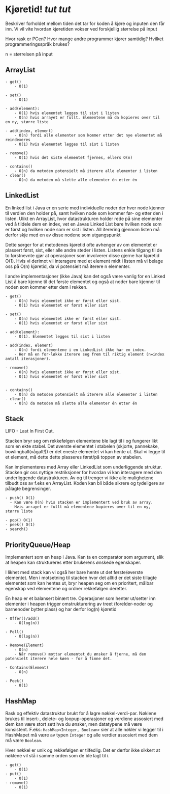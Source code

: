 # Kjøretid! *tut tut*

Beskriver forholdet mellom tiden det tar for koden å kjøre og inputen den får inn.
Vi vil vite hvordan kjøretiden vokser ved forskjellig størrelse på input

Hvor rask er PCen? Hvor mange andre programmer kjører samtidig? Hvilket programmeringsspråk brukes?

n = størrelsen på input

## ArrayList

    - get()
        - O(1)
    
    - set()
        - O(1)
    
    - add(element):      
        - O(1) hvis elementet legges til sist i listen
        - O(n) hvis arrayet er fullt. Elementene må da kopieres over til en ny, større liste
    
    - add(index, element)
        - O(n) fordi alle elementer som kommer etter det nye elementet må reindexeres
        - O(1) hvis elementet legges til sist i listen
    
    - remove()  
        - O(1) hvis det siste elementet fjernes, ellers O(n)
      
    - contains()
        - O(n) da metoden potensielt må iterere alle elementer i listen
    - clear()
        - O(n) da metoden må slette alle elementer én etter én

## LinkedList

En linked list i Java er en serie med individuelle noder der hver node kjenner til verdien den holder på, samt hvilken node som kommer før- og etter den i listen.
Ulikt en ArrayList, hvor datastrukturen holder rede på sine elementer ved å tildele dem en index, vet en Javas Linked List bare hvilken node som er først og hvilken node som er sist i listen.
All iterering gjennom listen må derfor skje med en av disse nodene som utgangspunkt

Dette sørger for at metodenes kjøretid ofte avhenger av om elementet er plassert først, sist, eller alle andre steder i listen. Listens enkle tilgang til de to førstnevnte gjør at operasjoner som involverer disse gjerne har kjøretid O(1).
Hvis vi derimot vil interagere med et element midt i listen må vi belage oss på O(n) kjøretid, da vi potensielt må iterere n elementer.

I andre implementasjoner (ikke Java) kan det også være vanlig for en Linked List å bare kjenne til det første elementet og også at noder bare kjenner til noden som kommer etter dem i rekken.

    - get() 
        - O(n) hvis elementet ikke er først eller sist.
        - O(1) hvis elementet er først eller sist  
    
    - set()
        - O(n) hvis elementet ikke er først eller sist.
        - O(1) hvis elementet er først eller sist 
    
    - add(element):      
        - O(1). Elementet legges til sist i listen
    
    - add(index, element)
        - O(n) fordi elementene i en LinkedList ikke har en index. 
        - Her må en for-løkke iterere seg frem til riktig element (n=index antall iterasjoner).  
            
    - remove()  
        - O(n) hvis elementet ikke er først eller sist.
        - O(1) hvis elementet er først eller sist 
        
      
    - contains()
        - O(n) da metoden potensielt må iterere alle elementer i listen
    - clear()
        - O(n) da metoden må slette alle elementer én etter én

## Stack

LIFO - Last In First Out.

Stacken bryr seg om rekkefølgen elementene ble lagt til i og fungerer likt som en ekte stabel. Det øverste elementet i stabelen (skjorte, pannekake, bowlingball(vågalt!)) er det eneste elementet vi kan hente ut. Skal vi legge til et element, må dette dette plasseres først/på toppen av stabelen.

Kan implementeres med Array eller LinkedList som underliggende struktur.
Stacken gir oss nyttige restriksjoner for hvordan vi kan interagere med den underliggende datastrukturen. Av og til trenger vi ikke alle mulighetene tilbudt oss av f.eks en ArrayList. Koden kan bli både sikrere og tydeligere av pålagte begrensinger.  

    - push() O(1)
      - Kan være O(n) hvis stacken er implementert ved bruk av array.
      - Hvis arrayet er fullt må elementene kopieres over til en ny, større liste  
    
    - pop() O(1)
    - peek() O(1)
    - search()

## PriorityQueue/Heap

Implementert som en heap i Java.
Kan ta en comparator som argument, slik at heapen kan struktureres etter brukerens ønskede egenskaper.

I likhet med stack kan vi også her bare hente ut det første/øverste elementet. Men i motsetning til stacken hvor det alltid er det siste tillagte elementet som kan hentes ut, bryr heapen seg om en prioritert, målbar egenskap ved elementene og ordner rekkefølgen deretter.

En heap er et balansert binært tre. Operasjoner som henter ut/setter inn elementer i heapen trigger omstrukturering av treet (forelder-noder og barnenoder bytter plass) og har derfor log(n) kjøretid

    - Offer()/add()        
        - O(log(n))
    
    - Poll()
        - O(log(n))
    
    - Remove(Element)
        - O(n)
        - Når remove() mottar elementet du ønsker å fjerne, må den potensielt iterere hele køen - for å finne det.

    - Contains(Element)
        - O(n)

    - Peek()
        - 0(1)

## HashMap

Rask og effektiv datastruktur brukt for å lagre nøkkel-verdi-par.
Nøklene brukes til insert-, delete- og loopup-operasjoner og verdiene assosiert med dem kan være stort sett hva du ønsker, men datatypene må være konsistent.
F.eks: ```HashMap<Integer, Boolean>``` sier at alle nøkler vi legger til i HashMapet må være av typen ```Integer``` og alle verdier assosiert med dem må være ```Boolean```.

Hver nøkkel er unik og rekkefølgen er tilfedlig. Det er derfor ikke sikkert at nøklene vil stå i samme orden som de ble lagt til i.  

    - get() 
        - O(1)
    - put() 
        - O(1)
    - remove() 
        - O(1)
